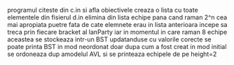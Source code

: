 programul citeste din c.in si afla obiectivele
creaza o lista cu toate elementele din fisierul d.in
elimina din lista echipe pana cand raman 2^n cea mai apropiata puetre fata de cate elemnete erau in lista anterioara
incepe sa treca prin fiecare bracket al lanParty 
iar in momentul in care raman 8 echipe aceastea se stockeaza intr-un BST updatanduse cu valorile corecte
se poate printa BST in mod neordonat doar dupa cum a fost creat in mod initial
se ordoneaza dup amodelul AVL si se printeaza echipele de pe height=2
